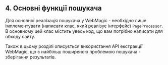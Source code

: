 ## 4. Основні функції пошукача

Для основної реалізація пошукача у WebMagic - необхідно лише імплементувати (написати клас, який реалізує інтерфейс) `PageProcessor`. В основному цей клас містить увесь код, що вам потрібно написати для обходу сайту.

Також в цьому розділі описується використання API екстракції WebMagic, що є найбільш поширеною проблемою пошукача - зберігання результатів.
